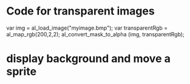 # Code for transparent images
var img = al_load_image("myimage.bmp");
var transparentRgb = al_map_rgb(200,2,2);
al_convert_mask_to_alpha (img, transparentRgb);

# display background and move a sprite
